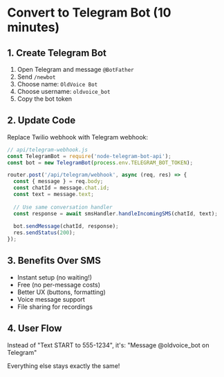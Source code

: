 # Convert to Telegram Bot (10 minutes)

## 1. Create Telegram Bot
1. Open Telegram and message `@BotFather`
2. Send `/newbot`
3. Choose name: `OldVoice Bot`
4. Choose username: `oldvoice_bot`
5. Copy the bot token

## 2. Update Code
Replace Twilio webhook with Telegram webhook:

```javascript
// api/telegram-webhook.js
const TelegramBot = require('node-telegram-bot-api');
const bot = new TelegramBot(process.env.TELEGRAM_BOT_TOKEN);

router.post('/api/telegram/webhook', async (req, res) => {
  const { message } = req.body;
  const chatId = message.chat.id;
  const text = message.text;
  
  // Use same conversation handler
  const response = await smsHandler.handleIncomingSMS(chatId, text);
  
  bot.sendMessage(chatId, response);
  res.sendStatus(200);
});
```

## 3. Benefits Over SMS
- Instant setup (no waiting!)
- Free (no per-message costs)
- Better UX (buttons, formatting)
- Voice message support
- File sharing for recordings

## 4. User Flow
Instead of "Text START to 555-1234", it's:
"Message @oldvoice_bot on Telegram"

Everything else stays exactly the same!